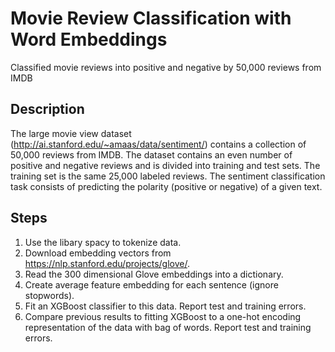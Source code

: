 # Movie Review Classification with Word Embeddings
Classified movie reviews into positive and negative by 50,000 reviews from IMDB

## Description
The large movie view dataset (http://ai.stanford.edu/~amaas/data/sentiment/) contains a collection of 50,000 reviews from IMDB. The dataset contains an even number of positive and negative reviews and is divided into training and test sets. The training set is the same 25,000 labeled reviews. The sentiment classification task consists of predicting the polarity (positive or negative) of a given text.

## Steps
1. Use the libary spacy to tokenize data. 
2. Download embedding vectors from https://nlp.stanford.edu/projects/glove/.
3. Read the 300 dimensional Glove embeddings into a dictionary.
4. Create average feature embedding for each sentence (ignore stopwords).
5. Fit an XGBoost classifier to this data. Report test and training errors.
6. Compare previous results to fitting XGBoost to a one-hot encoding representation of the data with bag of words. Report test and training errors.
